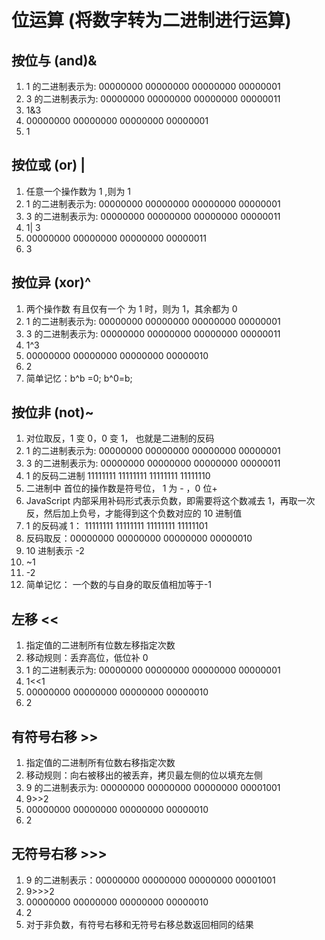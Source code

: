 # 位运算 (将数字转为二进制进行运算)

## 按位与 (and)&

1. 1 的二进制表示为: 00000000 00000000 00000000 00000001
2. 3 的二进制表示为: 00000000 00000000 00000000 00000011
3. 1&3
4. 00000000 00000000 00000000 00000001
5. 1

## 按位或 (or) |

1. 任意一个操作数为 1 ,则为 1
2. 1 的二进制表示为: 00000000 00000000 00000000 00000001
3. 3 的二进制表示为: 00000000 00000000 00000000 00000011
4. 1| 3
5. 00000000 00000000 00000000 00000011
6. 3

## 按位异 (xor)^

1. 两个操作数 有且仅有一个 为 1 时，则为 1，其余都为 0
2. 1 的二进制表示为: 00000000 00000000 00000000 00000001
3. 3 的二进制表示为: 00000000 00000000 00000000 00000011
4. 1^3
5. 00000000 00000000 00000000 00000010
6. 2
7. 简单记忆：b^b =0; b^0=b;

## 按位非 (not)~

1. 对位取反，1 变 0，0 变 1， 也就是二进制的反码
2. 1 的二进制表示为: 00000000 00000000 00000000 00000001
3. 3 的二进制表示为: 00000000 00000000 00000000 00000011
4. 1 的反码二进制 11111111 11111111 11111111 11111110
5. 二进制中 首位的操作数是符号位， 1 为 - ，0 位+
6. JavaScript 内部采用补码形式表示负数，即需要将这个数减去 1，再取一次反，然后加上负号，才能得到这个负数对应的 10 进制值
7. 1 的反码减 1： 11111111 11111111 11111111 11111101
8. 反码取反：00000000 00000000 00000000 00000010
9. 10 进制表示 -2
10. ~1
11. -2
12. 简单记忆： 一个数的与自身的取反值相加等于-1

## 左移 <<

1. 指定值的二进制所有位数左移指定次数
2. 移动规则：丢弃高位，低位补 0
3. 1 的二进制表示为: 00000000 00000000 00000000 00000001
4. 1<<1
5. 00000000 00000000 00000000 00000010
6. 2

## 有符号右移 >>

1. 指定值的二进制所有位数右移指定次数
2. 移动规则：向右被移出的被丢弃，拷贝最左侧的位以填充左侧
3. 9 的二进制表示为: 00000000 00000000 00000000 00001001
4. 9>>2
5. 00000000 00000000 00000000 00000010
6. 2

## 无符号右移 >>>

1. 9 的二进制表示：00000000 00000000 00000000 00001001
2. 9>>>2
3. 00000000 00000000 00000000 00000010
4. 2
5. 对于非负数，有符号右移和无符号右移总数返回相同的结果
